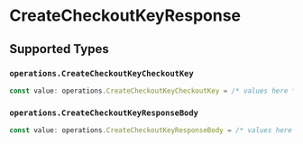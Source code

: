 # CreateCheckoutKeyResponse


## Supported Types

### `operations.CreateCheckoutKeyCheckoutKey`

```typescript
const value: operations.CreateCheckoutKeyCheckoutKey = /* values here */
```

### `operations.CreateCheckoutKeyResponseBody`

```typescript
const value: operations.CreateCheckoutKeyResponseBody = /* values here */
```

